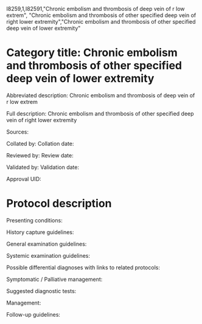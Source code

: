 I8259,1,I82591,"Chronic embolism and thrombosis of deep vein of r low extrem", "Chronic embolism and thrombosis of other specified deep vein of right lower extremity","Chronic embolism and thrombosis of other specified deep vein of lower extremity"
# Category title: Chronic embolism and thrombosis of other specified deep vein of lower extremity

Abbreviated description: Chronic embolism and thrombosis of deep vein of r low extrem

Full description: Chronic embolism and thrombosis of other specified deep vein of right lower extremity

Sources:

Collated by:
Collation date:

Reviewed by:
Review date:

Validated by:
Validation date:

Approval UID:

# Protocol description

Presenting conditions:

History capture guidelines:

General examination guidelines:

Systemic examination guidelines:

Possible differential diagnoses with links to related protocols:

Symptomatic / Palliative management:

Suggested diagnostic tests:

Management:

Follow-up guidelines:
